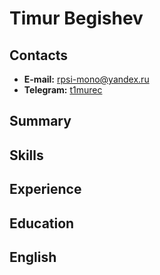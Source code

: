  # Timur Begishev

 ## Contacts
* **E-mail:** rpsi-mono@yandex.ru
* **Telegram:** [t1murec](https://t.me/t1murec)
 
 ## Summary

 ## Skills

 ## Experience

 ## Education

 ## English
